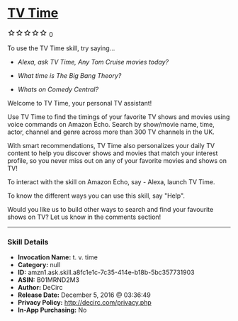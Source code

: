 # [TV Time](http://alexa.amazon.com/#skills/amzn1.ask.skill.a8fc1e1c-7c35-414e-b18b-5bc357731903)
![0 stars](../../images/ic_star_border_black_18dp_1x.png)![0 stars](../../images/ic_star_border_black_18dp_1x.png)![0 stars](../../images/ic_star_border_black_18dp_1x.png)![0 stars](../../images/ic_star_border_black_18dp_1x.png)![0 stars](../../images/ic_star_border_black_18dp_1x.png) 0

To use the TV Time skill, try saying...

* *Alexa, ask TV Time, Any Tom Cruise movies today?*

* *What time is The Big Bang Theory?*

* *Whats on Comedy Central?*

Welcome to TV Time, your personal TV assistant!

Use TV Time to find the timings of your favorite TV shows and movies using voice commands on Amazon Echo. Search by show/movie name, time, actor, channel and genre across more than 300 TV channels in the UK.

With smart recommendations, TV Time also personalizes your daily TV content to help you discover shows and movies that match your interest profile, so you never miss out on any of your favorite movies and shows on TV!

To interact with the skill on Amazon Echo, say - Alexa, launch TV Time.

To know the different ways you can use this skill, say "Help".

Would you like us to build other ways to search and find your favourite shows on TV? Let us know in the comments section!

***

### Skill Details

* **Invocation Name:** t. v. time
* **Category:** null
* **ID:** amzn1.ask.skill.a8fc1e1c-7c35-414e-b18b-5bc357731903
* **ASIN:** B01MRND2M3
* **Author:** DeCirc
* **Release Date:** December 5, 2016 @ 03:36:49
* **Privacy Policy:** http://decirc.com/privacy.php
* **In-App Purchasing:** No
